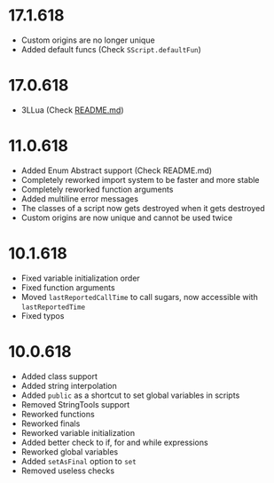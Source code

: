 # 17.1.618
- Custom origins are no longer unique
- Added default funcs (Check `SScript.defaultFun`)

# 17.0.618
- 3LLua (Check [README.md](https://github.com/TahirKarabekiroglu/SuperlativeScript?tab=readme-ov-file#3LLua))


# 11.0.618
- Added Enum Abstract support (Check README.md)
- Completely reworked import system to be faster and more stable
- Completely reworked function arguments
- Added multiline error messages
- The classes of a script now gets destroyed when it gets destroyed
- Custom origins are now unique and cannot be used twice


# 10.1.618
- Fixed variable initialization order
- Fixed function arguments
- Moved `lastReportedCallTime` to call sugars, now accessible with `lastReportedTime`
- Fixed typos 

# 10.0.618
- Added class support
- Added string interpolation
- Added `public` as a shortcut to set global variables in scripts
- Removed StringTools support
- Reworked functions
- Reworked finals
- Reworked variable initialization
- Added better check to if, for and while expressions
- Reworked global variables
- Added `setAsFinal` option to `set`
- Removed useless checks